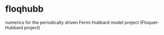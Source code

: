 # floqhubb
numerics for the periodically driven Fermi Hubbard model project (Floquet-Hubbard project)

